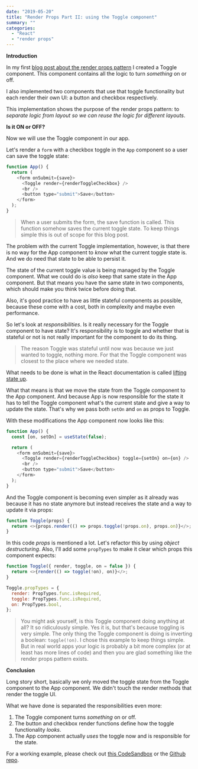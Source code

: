 ```yaml
---
date: "2019-05-20"
title: "Render Props Part II: using the Toggle component"
summary: ""
categories:
  - "React"
  - "render props"
---
```


**Introduction**

In my first [blog post about the render props pattern] I created a Toggle component.
This component contains all the logic to turn _something_ on or off.

I also implemented two components that use that toggle functionality but each
render their own UI: a button and checkbox respectively.

This implementation shows the purpose of the render props pattern: to _separate logic from layout
so we can reuse the logic for different layouts_.

**Is it ON or OFF?**

Now we will use the Toggle component in our app.

Let's render a `form` with a checkbox toggle in the `App` component so a user can save the
toggle state:

```js
function App() {
  return (
    <form onSubmit={save}>
      <Toggle render={renderToggleCheckbox} />
      <br />
      <button type="submit">Save</button>
    </form>
  );
}
```

> When a user submits the form, the save function is called. This function somehow saves the
> current toggle state. To keep things simple this is out of scope for this blog post.

The problem with the current Toggle implementation, however, is that there is no way for
the App component to _know_ what the current toggle state is. And we do need that state
to be able to persist it.

The state of the current toggle value is being managed by the Toggle component. What we
could do is _also_ keep that same state in the App component. But that means you have
the same state in two components, which should make you think twice before doing that.

Also, it's good practice to have as little stateful components as possible, because these come
with a cost, both in complexity and maybe even performance.

So let's look at _responsibilities_. Is it really necessary for the Toggle component to have
state? It's responsibility is to toggle and whether that is stateful or not is not really
important for the component to do its thing.

> The reason Toggle was stateful until now was because we just wanted to toggle, nothing more.
> For that the Toggle component was closest to the place where we needed state.

What needs to be done is what in the React documentation is called [lifting state up].

What that means is that we move the state from the Toggle component to the App component.
And because App is now responsible for the state it has to tell the Toggle component
what's the current state and give a way to update the state. That's why we pass both `setOn`
and `on` as props to Toggle.

With these modifications the App component now looks like this:

```js
function App() {
  const [on, setOn] = useState(false);

  return (
    <form onSubmit={save}>
      <Toggle render={renderToggleCheckbox} toggle={setOn} on={on} />
      <br />
      <button type="submit">Save</button>
    </form>
  );
}
```

And the Toggle component is becoming even simpler as it already was because it has no state anymore
but instead receives the state and a way to update it via props:

```js
function Toggle(props) {
  return <>{props.render(() => props.toggle(!props.on), props.on)}</>;
}
```

In this code _props_ is mentioned a lot. Let's refactor this by using _object destructuring_.
Also, I'll add some `propTypes` to make it clear which props this component expects:

```js
function Toggle({ render, toggle, on = false }) {
  return <>{render(() => toggle(!on), on)}</>;
}

Toggle.propTypes = {
  render: PropTypes.func.isRequired,
  toggle: PropTypes.func.isRequired,
  on: PropTypes.bool,
};
```

> You might ask yourself, is this Toggle component doing anything at all? It so ridiculously simple.
> Yes it is, but that's because toggling is very simple. The only thing the Toggle
> component is doing is inverting a boolean: `toggle(!on)`. I chose this example to keep things simple. But in
> real world apps your logic is probably a bit more complex (or at least has more lines of code) and
> then you are glad something like the render props pattern exists.

**Conclusion**

Long story short, basically we only moved the toggle state from the Toggle component to the App
component. We didn't touch the render methods that render the toggle UI.

What we have done is separated the responsibilities even more:

1. The Toggle component turns _something_ on or off.
2. The button and checkbox render functions define how the toggle functionality _looks_.
3. The App component actually _uses_ the toggle now and is responsible for the state.

For a working example, please check out [this CodeSandbox] or the [Github repo].

[blog post about the render props pattern]: https://bouwe.io/day-4-render-props
[lifting state up]: https://reactjs.org/docs/lifting-state-up.html
[this codesandbox]: https://codesandbox.io/s/nqksb
[github repo]: https://github.com/bouwe77/react-render-props-2
